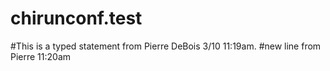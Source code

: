 # chirunconf.test
#This is a typed statement from Pierre DeBois 3/10 11:19am.
#new line from Pierre 11:20am
